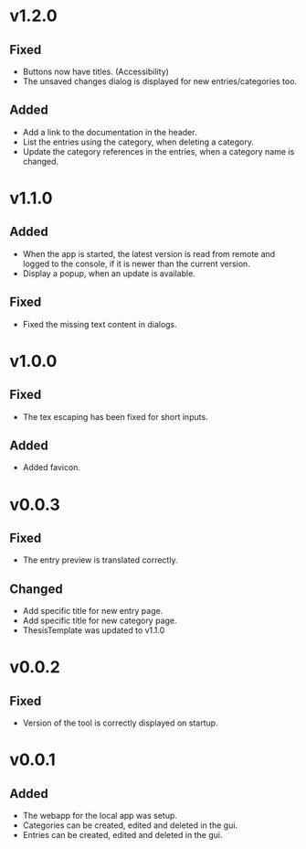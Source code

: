 # v1.2.0

## Fixed
- Buttons now have titles. (Accessibility)
- The unsaved changes dialog is displayed for new entries/categories too.

## Added
- Add a link to the documentation in the header.
- List the entries using the category, when deleting a category.
- Update the category references in the entries, when a category name is changed.

# v1.1.0

## Added
- When the app is started, the latest version is read from remote and logged to the console, if it is newer than the current version.
- Display a popup, when an update is available.

## Fixed
- Fixed the missing text content in dialogs.

# v1.0.0

## Fixed

- The tex escaping has been fixed for short inputs.

## Added

- Added favicon.

# v0.0.3

## Fixed

- The entry preview is translated correctly.

## Changed

- Add specific title for new entry page.
- Add specific title for new category page.
- ThesisTemplate was updated to v1.1.0

# v0.0.2

## Fixed

- Version of the tool is correctly displayed on startup.

# v0.0.1

## Added

- The webapp for the local app was setup.
- Categories can be created, edited and deleted in the gui.
- Entries can be created, edited and deleted in the gui.
